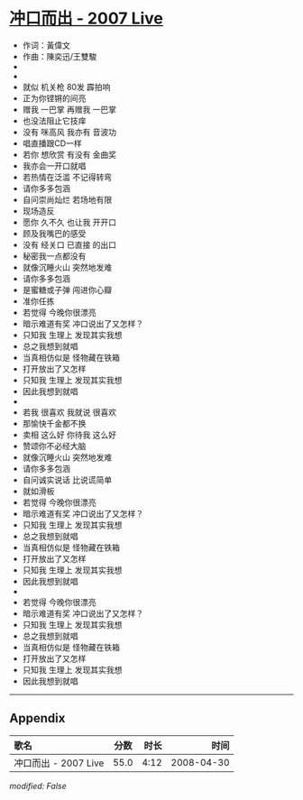 # [冲口而出 - 2007 Live](https://music.163.com/song?id=65250)

* 作词：黃偉文
* 作曲：陳奕迅/王雙駿
*
*
* 就似 机关枪 80发 霹拍响
* 正为你铿锵的间亮
* 赠我 一巴掌 再赠我 一巴掌
* 也没法阻止它技痒
* 没有 咪高风 我亦有 音波功
* 唱直播跟CD一样
* 若你 想欣赏 有没有 金曲奖
* 我亦会一开口就唱
* 若热情在泛滥 不记得转弯
* 请你多多包涵
* 自问崇尚灿烂 若场地有限
* 现场造反
* 愿你 久不久 也让我 开开口
* 顾及我嘴巴的感受
* 没有 经关口 已直接 的出口
* 秘密我一点都没有
* 就像沉睡火山 突然地发难
* 请你多多包涵
* 是蜜糖或子弹 闯进你心瓣
* 准你任拣
* 若觉得 今晚你很漂亮
* 暗示难道有奖 冲口说出了又怎样？
* 只知我 生理上 发现其实我想
* 总之我想到就唱
* 当真相仿似是 怪物藏在铁箱
* 打开放出了又怎样
* 只知我 生理上 发现其实我想
* 因此我想到就唱
* 
* 若我 很喜欢 我就说 很喜欢
* 那愉快千金都不换
* 卖相 这么好 你待我 这么好
* 赞颂你不必经大脑
* 就像沉睡火山 突然地发难
* 请你多多包涵
* 自问诚实说话 比说谎简单
* 就如滑板
* 若觉得 今晚你很漂亮
* 暗示难道有奖 冲口说出了又怎样？
* 只知我 生理上 发现其实我想
* 总之我想到就唱
* 当真相仿似是 怪物藏在铁箱
* 打开放出了又怎样
* 只知我 生理上 发现其实我想
* 因此我想到就唱
* 
* 若觉得 今晚你很漂亮
* 暗示难道有奖 冲口说出了又怎样？
* 只知我 生理上 发现其实我想
* 总之我想到就唱
* 当真相仿似是 怪物藏在铁箱
* 打开放出了又怎样
* 只知我 生理上 发现其实我想
* 因此我想到就唱


---

## Appendix

|歌名|分数|时长|时间|
|:---|:---:|---:|---:|
|冲口而出 - 2007 Live|55.0|4:12|2008-04-30

*modified: False*